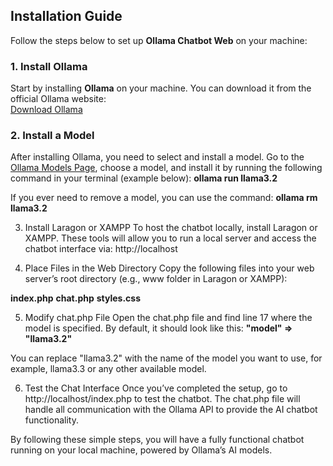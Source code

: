 ## Installation Guide

Follow the steps below to set up **Ollama Chatbot Web** on your machine:

### 1. Install Ollama
Start by installing **Ollama** on your machine. You can download it from the official Ollama website:  
[Download Ollama](https://ollama.com/)

### 2. Install a Model
After installing Ollama, you need to select and install a model. Go to the [Ollama Models Page](https://ollama.com/models), choose a model, and install it by running the following command in your terminal (example below):
**ollama run llama3.2**

If you ever need to remove a model, you can use the command:
**ollama rm llama3.2**

3. Install Laragon or XAMPP
To host the chatbot locally, install Laragon or XAMPP. These tools will allow you to run a local server and access the chatbot interface via:
http://localhost

4. Place Files in the Web Directory
Copy the following files into your web server’s root directory (e.g., www folder in Laragon or XAMPP):

**index.php**
**chat.php**
**styles.css**

5. Modify chat.php File
Open the chat.php file and find line 17 where the model is specified. By default, it should look like this:
**"model" => "llama3.2"**

You can replace "llama3.2" with the name of the model you want to use, for example, llama3.3 or any other available model.

6. Test the Chat Interface
Once you’ve completed the setup, go to http://localhost/index.php to test the chatbot. The chat.php file will handle all communication with the Ollama API to provide the AI chatbot functionality.

By following these simple steps, you will have a fully functional chatbot running on your local machine, powered by Ollama’s AI models.
